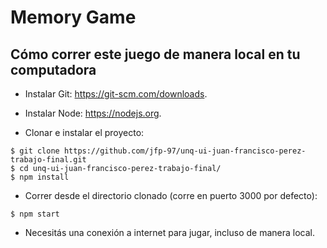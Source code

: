 # Memory Game

## Cómo correr este juego de manera local en tu computadora

- Instalar Git: https://git-scm.com/downloads.

- Instalar Node: https://nodejs.org.

- Clonar e instalar el proyecto:

```
$ git clone https://github.com/jfp-97/unq-ui-juan-francisco-perez-trabajo-final.git
$ cd unq-ui-juan-francisco-perez-trabajo-final/
$ npm install
```

- Correr desde el directorio clonado (corre en puerto 3000 por defecto):

```
$ npm start
```

- Necesitás una conexión a internet para jugar, incluso de manera local.
